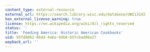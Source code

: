 ```yaml
---
content_type: external-resource
external_url: https://search.library.wisc.edu/database/UWI13143
has_external_license_warning: true
license: https://en.wikipedia.org/wiki/All_rights_reserved
status: ''
title: 'Feeding America: Historic American Cookbooks'
uid: 95fd8862-0bd4-4a6a-94b8-b5fcbad06a27
wayback_url: ''
---
```

